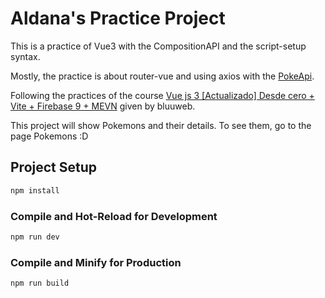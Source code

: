# Aldana's Practice Project

This is a practice of Vue3 with the CompositionAPI and the script-setup
syntax.

Mostly, the practice is about router-vue and using axios with the [PokeApi](https://pokeapi.co/).

Following the practices of the course [Vue js 3 [Actualizado] Desde cero + Vite + Firebase 9 + MEVN](https://www.udemy.com/share/101qKY3@EfERCrUilaaoRACp7k-t4zvhbYZPU_8BjMKCZ0p4oBn8LEFa0ucUTPQzdBChd3difQ==/) given by bluuweb.

This project will show Pokemons and their details. To see them, go to the
page Pokemons :D

## Project Setup

```sh
npm install
```

### Compile and Hot-Reload for Development

```sh
npm run dev
```

### Compile and Minify for Production

```sh
npm run build
```
